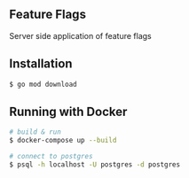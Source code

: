 ## Feature Flags

Server side application of feature flags

## Installation

```bash
$ go mod download
```

## Running with Docker

```bash
# build & run
$ docker-compose up --build
```

```bash
# connect to postgres
$ psql -h localhost -U postgres -d postgres
```
